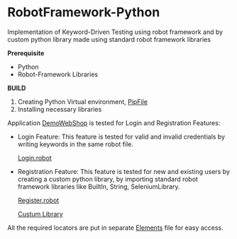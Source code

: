 # RobotFramework-Python
Implementation of Keyword-Driven Testing using robot framework and by custom python library made using standard robot framework libraries

**Prerequisite**

- Python 
- Robot-Framework Libraries

**BUILD**

1. Creating Python Virtual environment, [PipFile](https://github.com/robinch93/RobotFramework-Python/blob/master/Pipfile)
2. Installing necessary libraries 

Application  [DemoWebShop](http://demowebshop.tricentis.com/) is tested for Login and Registration Features:

- Login Feature: This feature is tested for valid and invalid credentials by writing keywords in the same robot file. 

    [Login.robot](https://github.com/robinch93/RobotFramework-Python/blob/master/TestCases/TC1_LOGIN.robot)

- Registration Feature: This feature is tested for new and existing users by creating a custom python library, by importing standard robot framework libraries like BuiltIn, String, SeleniumLibrary. 

    [Register.robot](https://github.com/robinch93/RobotFramework-Python/blob/master/TestCases/TC2_REGISTER.robot)

    [Custum Library](https://github.com/robinch93/RobotFramework-Python/tree/master/Resources/CustomLib.py)


All the required locators are put in separate [Elements](https://github.com/robinch93/RobotFramework-Python/blob/master/Resources/Elements.py) file for easy access. 


